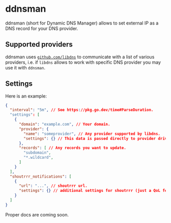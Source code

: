 # ddnsman

ddnsman (short for Dynamic DNS Manager) allows to set external IP as a DNS record for your DNS provider.

## Supported providers

ddnsman uses [`github.com/libdns`](https://github.com/libdns) to communicate with a list of various providers, i.e. if `libdns` allows to work with specific DNS provider you may use it with `ddnsman`.

## Settings

Here is an example:

``` json
{
  "interval": "5m", // See https://pkg.go.dev/time#ParseDuration.
  "settings": [
    {
      "domain": "example.com", // Your domain.
      "provider": {
        "name": "someprovider", // Any provider supported by libdns.
        "settings": {} // This data is passed directly to provider driver.
      },
      "records": [ // Any records you want to update.
        "subdomain",
        "*.wildcard",
      ]
    }
  ],
  "shoutrrr_notifications": [
    {
      "url": "...", // shoutrrr url.
      "settings": {} // additional settings for shoutrrr (just a QoL feature, you may use params as well).
    }
  ]
}
```

Proper docs are coming soon.
